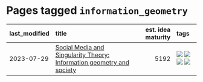 # Pages tagged `information_geometry`

|last_modified|title|est. idea maturity|tags
|:---|:---|---:|:---|
|2023-07-29|[Social Media and Singularity Theory: Information geometry and society](../social_singularities.md)|5192|[![](https://img.shields.io/badge/tag-alignment-e33481)](../tags/alignment.md) [![](https://img.shields.io/badge/tag-information_geometry-a777bf)](../tags/information_geometry.md) [![](https://img.shields.io/badge/tag-philosophy-fe4dc)](../tags/philosophy.md) [![](https://img.shields.io/badge/tag-publication-d5ffe)](../tags/publication.md)|
